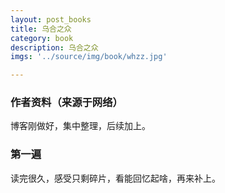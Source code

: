 ```yaml
---
layout: post_books
title: 乌合之众
category: book
description: 乌合之众
imgs: '../source/img/book/whzz.jpg'

---
```

### 作者资料（来源于网络）

博客刚做好，集中整理，后续加上。

### 第一遍

读完很久，感受只剩碎片，看能回忆起啥，再来补上。
 